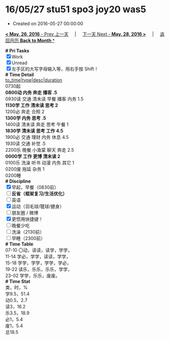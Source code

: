 # 16/05/27 stu51 spo3 joy20 was5

- Created on 2016-05-27 00:00:00

[**< May. 26, 2016** - Prev 上一天](/lifelogs/2016/05/d26.md) &nbsp; &nbsp; | &nbsp; &nbsp; [下一天 Next - **May. 28, 2016 >**](/lifelogs/2016/05/d28.md) &nbsp; &nbsp; |  &nbsp; &nbsp; [返回月历 **Back to Month ^**](/lifelogs/2016/05/index.md)
<br/><div><b># Pri Tasks</b></div><div><input checked="true" type="checkbox"/>Work</div><div><input checked="true" type="checkbox"/>Unread</div><div><input checked="true" type="checkbox"/>左手区的大写字母输入等，用右手按 Shift！</div><div><b># Time Detail</b></div><div><u>to_time|type|desc|duration</u></div><div>0730起</div><div><b>0800动 内务 奔走 播客 .5</b></div><div>0930读 交通 清未读 早餐 播客 内务 1.5</div><div><b>1130学 工作 清未读 思考 2</b></div><div>1200必 奔走 合照 2</div><div><b>1300学 内务 思考 .5</b></div><div>1400读 清未读 奔走 思考 午餐 1</div><div><b>1830学 清未读 思考 工作 4.5</b></div><div>1900必 交通 理财 内务 休息 4.5</div><div>1930读 交通 补觉 .5</div><div>2200乐 晚餐 小渔棠 聊天 奔走 2.5</div><div><b>0000学 工作 更博 清未读 2</b></div><div>0100乐 洗澡 听书 动漫 内务 其它 1</div><div>0200废 拖延 杂务 1</div><div>0200睡</div><div><b># Discipline</b></div><div><input checked="true" type="checkbox"/>早起，早餐（0830前）</div><div><b><input type="checkbox"/></b><b>反省（框架复习/生活优化）</b></div><div><input type="checkbox"/>英语</div><div><input checked="true" type="checkbox"/>运动（羽毛球/毽球/健身）</div><div><input type="checkbox"/>朋友圈 / 微博</div><div><input checked="true" type="checkbox"/>更惯用快捷键！</div><div><input type="checkbox"/>晚餐少吃</div><div><input type="checkbox"/>洗澡（2130前）</div><div><input type="checkbox"/>早睡（2300前）</div><div><b># Time Table</b></div><div>07-10 〇动，读读，读学，学学，</div><div>11-14 学必，学学，读读，学学，</div><div>15-18 学学，学学，学学，学必，</div><div>19-22 读乐，乐乐，乐乐，学学，</div><div>23-02 学学，乐乐，废废。</div><div><b># Time Stat</b></div><div>类，时，%</div><div>学9.5，51.4</div><div>动0.5，2.7</div><div>读3，16.2</div><div>乐3.5，18.9</div><div>必1，5.4</div><div>废1，5.4</div><div>总18.5</div>

